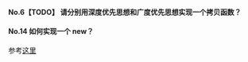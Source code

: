 #### No.6【TODO】 请分别用深度优先思想和广度优先思想实现一个拷贝函数？


#### No.14 如何实现一个 new？
参考[这里](https://github.com/Hanqing1996/JavaScript-advance/blob/master/%E9%9D%A2%E5%90%91%E5%AF%B9%E8%B1%A1/README.md#%E5%A6%82%E4%BD%95%E5%AE%9E%E7%8E%B0%E4%B8%80%E4%B8%AA-new)